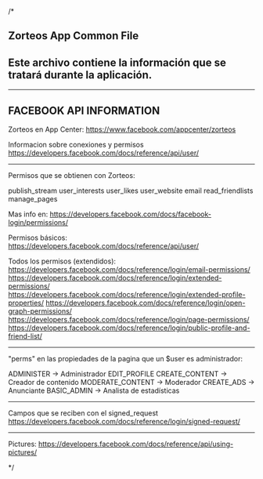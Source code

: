 /*
  
  Zorteos
  App Common File
  ---------------------------
  Este archivo contiene la información que se tratará durante la aplicación.
  ---------------------------
  
  
  
  
  
  -----
  FACEBOOK API INFORMATION
  -----
  
  Zorteos en App Center:
  https://www.facebook.com/appcenter/zorteos
  
  Informacion sobre conexiones y permisos
  https://developers.facebook.com/docs/reference/api/user/
  
  ---------------------------

  Permisos que se obtienen con Zorteos:
  
  publish_stream
  user_interests
  user_likes
  user_website
  email
  read_friendlists
  manage_pages
  
  Mas info en:
  https://developers.facebook.com/docs/facebook-login/permissions/
  
  Permisos básicos:
  https://developers.facebook.com/docs/reference/api/user/
  
  Todos los permisos (extendidos):
  https://developers.facebook.com/docs/reference/login/email-permissions/
  https://developers.facebook.com/docs/reference/login/extended-permissions/
  https://developers.facebook.com/docs/reference/login/extended-profile-properties/
  https://developers.facebook.com/docs/reference/login/open-graph-permissions/
  https://developers.facebook.com/docs/reference/login/page-permissions/
  https://developers.facebook.com/docs/reference/login/public-profile-and-friend-list/
  
  ---------------------------
  
  "perms" en las propiedades de la pagina que un $user es administrador:
  
  ADMINISTER -> Administrador
  EDIT_PROFILE
  CREATE_CONTENT -> Creador de contenido
  MODERATE_CONTENT -> Moderador 
  CREATE_ADS -> Anunciante
  BASIC_ADMIN -> Analista de estadísticas
  
  ---------------------------
  
  Campos que se reciben con el signed_request
  https://developers.facebook.com/docs/reference/login/signed-request/
  
  ---------------------------
  
  Pictures:
  https://developers.facebook.com/docs/reference/api/using-pictures/
  
*/